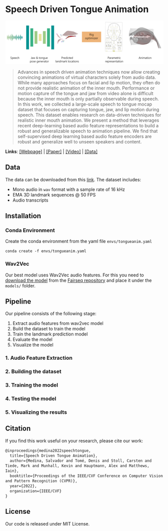 
# Speech Driven Tongue Animation

![banner](images/banner.png)

> Advances in speech driven animation techniques now allow creating convincing animations of virtual characters solely from audio data. While many approaches focus on facial and lip motion, they often do not provide realistic animation of the inner mouth. Performance or motion capture of the tongue and jaw from video alone is difficult because the inner mouth is only partially observable during speech. In this work, we collected a large-scale speech to tongue mocap dataset that focuses on capturing tongue, jaw, and lip motion during speech. This dataset enables research on data-driven techniques for realistic inner mouth animation. We present a method that leverages recent deep-learning based audio feature representations to build a robust and generalizable speech to animation pipeline. We find that self-supervised deep learning based audio feature encoders are robust and generalize well to unseen speakers and content.

**Links**: [\[Webpage\]](https://salmedina.github.io/papers/tongue-anim) | [\[Paper\]]() | [\[Video\]]() | [\[Data\]](https://drive.google.com/file/d/1AkbLsj41ftc56HNPWAI-Y26-QK4Bqbo9/view?usp=sharing)

## Data

The data can be downloaded from this [link](https://drive.google.com/file/d/1AkbLsj41ftc56HNPWAI-Y26-QK4Bqbo9/view?usp=sharing). The dataset includes:
- Mono audio in `wav` format with a sample rate of 16 kHz
- EMA 3D landmark sequences @ 50 FPS
- Audio transcripts

## Installation

### Conda Environment

Create the conda environment from the yaml file `envs/tongueanim.yaml`
```
conda create -f envs/tongueanim.yaml
```

### Wav2Vec

Our best model uses Wav2Vec audio features. For this you need to [download the model](https://dl.fbaipublicfiles.com/fairseq/wav2vec/wav2vec_large.pt) from the [Fairseq repository](https://github.com/pytorch/fairseq/blob/main/examples/wav2vec/README.md) and place it under the `models/` folder.

## Pipeline

Our pipeline consists of the following stage:
1. Extract audio features from wav2vec model
2. Build the dataset to train the model
3. Train the landmark prediction model
4. Evaluate the model
5. Visualize the model

### 1. Audio Feature Extraction

### 2. Building the dataset

### 3. Training the model

### 4. Testing the model

### 5. Visualizing the results

## Citation

If you find this work useful on your research, please cite our work:
```
@inproceedings{medina2022speechtongue,
  title={Speech Driven Tongue Animation},
  author={Medina, Salvador and Tomé, Denis and Stoll, Carsten and Tiede, Mark and Munhall, Kevin and Hauptmann, Alex and Matthews, Iain},
  booktitle={Proceedings of the IEEE/CVF Conference on Computer Vision and Pattern Recognition (CVPR)},
  year={2022},
  organization={IEEE/CVF}
}
```
## License

Our code is released under MIT License.
